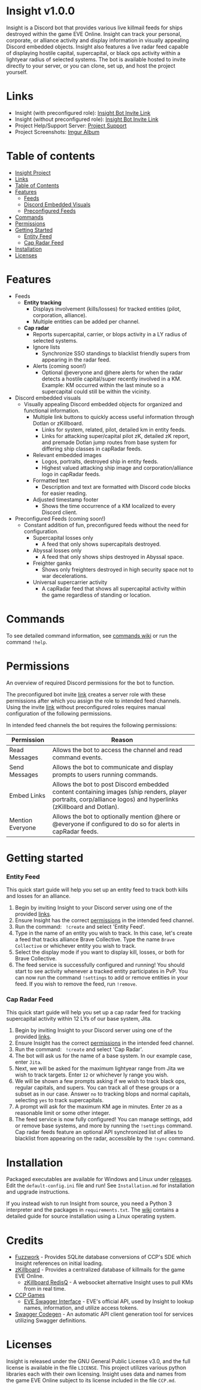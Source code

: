 # Insight v1.0.0
Insight is a Discord bot that provides various live killmail feeds for ships destroyed within the 
game EVE Online. Insight can track your personal, corporate, or alliance activity and display information 
in visually appealing Discord embedded objects. Insight also features a live radar feed capable of
displaying hostile capital, supercapital, or black ops activity within a lightyear radius of selected
systems. The bot is available hosted to invite directly to your server, or you can clone, set up, and host the project yourself.


# Links
* Insight (with preconfigured role): [Insight Bot Invite Link](https://discordapp.com/api/oauth2/authorize?client_id=463952393206497290&permissions=149504&scope=bot)
* Insight (without preconfigured role): [Insight Bot Invite Link](https://discordapp.com/api/oauth2/authorize?client_id=463952393206497290&permissions=0&scope=bot)
* Project Help/Support Server: [Project Support](https://discord.gg/Np3FCUn)
* Project Screenshots: [Imgur Album](https://imgur.com/a/0LIkjNc)

# Table of contents
- [Insight Project](#insight)
- [Links](#links)
- [Table of Contents](#table-of-contents)
- [Features](#features)
    - [Feeds](#feeds)
    - [Discord Embedded Visuals](#discord-embedded-visuals)
    - [Preconfigured Feeds](#preconfigured-feeds)
- [Commands](#commands)
- [Permissions](#permissions)
- [Getting Started](#getting-started)
    - [Entity Feed](#entity-feed)
    - [Cap Radar Feed](#cap-radar-feed)
- [Installation](#installation)
- [Licenses](#licenses)
    

# Features
* Feeds
    * **Entity tracking**  
        * Displays involvement (kills/losses) for tracked entities (pilot, corporation, alliance).
        * Multiple entities can be added per channel.
    * **Cap radar**
        * Reports supercapital, carrier, or blops activity in a LY radius of selected systems.
        * Ignore lists
            * Synchronize SSO standings to blacklist friendly supers from appearing in the radar feed.
        * Alerts (coming soon!)
            * Optional @everyone and @here alerts for when the radar detects a hostile capital/super recently involved in a KM.
            Example: KM occurred within the last minute so a supercapital could still be within the vicinity.
* Discord embedded visuals
    * Visually appealing Discord embedded objects for organized and functional information.
        * Multiple link buttons to quickly access useful information through Dotlan or zKillboard.
            * Links for system, related, pilot, detailed km in entity feeds.
            * Links for attacking super/capital pilot zK, detailed zK report, and premade Dotlan jump routes from base system for differing ship classes in capRadar feeds.
        * Relevant embedded images
            * Logos, portraits, destroyed ship in entity feeds.
            * Highest valued attacking ship image and corporation/alliance logo in capRadar feeds.  
        * Formatted text
            * Description and text are formatted with Discord code blocks for easier reading.
        * Adjusted timestamp footer
            * Shows the time occurrence of a KM localized to every Discord client.
* Preconfigured Feeds (coming soon!)
    * Constant addition of fun, preconfigured feeds without the need for configuration.
        * Supercapital losses only
            * A feed that only shows supercapitals destroyed.
        * Abyssal losses only 
            * A feed that only shows ships destroyed in Abyssal space.
        * Freighter ganks
            * Shows only freighters destroyed in high security space not to war decelerations.
        * Universal supercarrier activity
            * A capRadar feed that shows all supercapital activity within the game regardless of standing or location.       
# Commands
To see detailed command information, see [commands wiki](https://github.com/Nathan-LS/Insight/wiki/Commands)
or run the command ```!help```.

# Permissions
An overview of required Discord permissions for the bot to function. 

The preconfigured bot invite [link](#links) creates a server role with these permissions after which you assign the 
role to intended feed channels. Using the invite [link](#links) without preconfigured roles requires manual 
configuration of the following permissions.

In intended feed channels the bot requires the following permissions:

| Permission | Reason |
|---|---|
| Read Messages | Allows the bot to access the channel and read command events.|
| Send Messages | Allows the bot to communicate and display prompts to users running commands.|
| Embed Links   | Allows the bot to post Discord embedded content containing images (ship renders, player portraits, corp/alliance logos) and hyperlinks (zKillboard and Dotlan).
| Mention Everyone | Allows the bot to optionally mention @here or @everyone if configured to do so for alerts in capRadar feeds.


# Getting started
### Entity Feed
This quick start guide will help you set up an entity feed to track both kills and losses for an alliance.

1. Begin by inviting Insight to your Discord server using one of the provided [links](#links).
2. Ensure Insight has the correct [permissions](#permissions) in the intended feed channel.
3. Run the command:
``` !create``` and select 'Entity Feed'.
4. Type in the name of an entity you wish to track. In this case, 
let's create a feed that tracks alliance Brave Collective. Type the name ```Brave Collective``` or whichever
entity you wish to track.
5. Select the display mode if you want to display kill, losses, or both for Brave Collective.
6. The feed service is successfully configured and running! You should start to see activity whenever
a tracked entity participates in PvP. You can now run the command ```!settings``` to add or remove entities
in your feed. If you wish to remove the feed, run ```!remove```.
### Cap Radar Feed
This quick start guide will help you set up a cap radar feed for tracking supercapital activity within
12 LYs of our base system, Jita.
1. Begin by inviting Insight to your Discord server using one of the provided [links](#links).
2. Ensure Insight has the correct [permissions](#permissions) in the intended feed channel.
3. Run the command:
``` !create``` and select 'Cap Radar'.
4. The bot will ask us for the name of a base system. In our example case, enter ```Jita```.
5. Next, we will be asked for the maximum lightyear range from Jita we wish to track targets. Enter ```12```
or whichever ly range you wish.
6. We will be shown a few prompts asking if we wish to track black ops, regular capitals, and supers. You 
can track all of these groups or a subset as in our case. Answer ```no``` to tracking blops
and normal capitals, selecting ```yes``` to track supercapitals.
7. A prompt will ask for the maximum KM age in minutes. Enter ```20``` as a reasonable limit or some other integer.
8. The feed service is now fully configured! You can manage settings, add or remove base systems, and more 
by running the ```!settings``` command. Cap radar feeds feature an optional API synchronized list of allies
to blacklist from appearing on the radar, accessible by the ```!sync``` command.

# Installation
Packaged executables are available for Windows and Linux under [releases](https://github.com/Nathan-LS/Insight/releases).
Edit the ```default-config.ini``` file and run! See ```Installation.md``` for installation and upgrade instructions.

If you instead wish to run Insight from source, you need a Python 3 interpreter and 
the packages in ```requirements.txt```. The [wiki](https://github.com/Nathan-LS/Insight/wiki/Installation) contains a detailed guide for 
source installation using a Linux operating system.
    
# Credits
* [Fuzzwork](https://www.fuzzwork.co.uk/) - Provides SQLite database conversions of CCP's SDE which Insight references on initial loading.
* [zKillboard](https://github.com/zKillboard/zKillboard) - Provides a centralized database of killmails for the game EVE Online.
    * [zKillboard RedisQ](https://github.com/zKillboard/RedisQ) - A websocket alternative Insight uses to pull KMs from in real time.
* [CCP Games](https://www.ccpgames.com/)
    * [EVE Swagger Interface](https://esi.evetech.net/ui/) - EVE's official API, used by Insight to lookup names, information, and utilize access tokens.
* [Swagger Codegen](https://github.com/swagger-api/swagger-codegen) - An automatic API client generation tool for services utilizing Swagger definitions.

# Licenses
Insight is released under the GNU General Public License v3.0, and the full license
is available in the file ```LICENSE```. This project utilizes various python libraries each with their
own licensing. Insight uses data and names from the game EVE Online subject to its license
included in the file ```CCP.md```.
        
                
         
